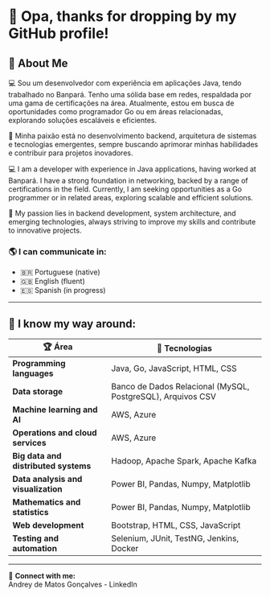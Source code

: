# 👋 Opa, thanks for dropping by my GitHub profile!

## 💼 About Me  

💻 Sou um desenvolvedor com experiência em aplicações Java, tendo trabalhado no Banpará. Tenho uma sólida base em redes, respaldada por uma gama de certificações na área. Atualmente, estou em busca de oportunidades como programador Go ou em áreas relacionadas, explorando soluções escaláveis e eficientes.  

🚀 Minha paixão está no desenvolvimento backend, arquitetura de sistemas e tecnologias emergentes, sempre buscando aprimorar minhas habilidades e contribuir para projetos inovadores.  

💻 I am a developer with experience in Java applications, having worked at Banpará. I have a strong foundation in networking, backed by a range of certifications in the field. Currently, I am seeking opportunities as a Go programmer or in related areas, exploring scalable and efficient solutions.

🚀 My passion lies in backend development, system architecture, and emerging technologies, always striving to improve my skills and contribute to innovative projects.

### 🌎 I can communicate in:
- 🇧🇷 Portuguese (native)
- 🇬🇧 English (fluent)
- 🇪🇸 Spanish (in progress)

---

## 🚀 I know my way around:

| 🏆 Área | 🔧 Tecnologias |
|---------|---------------|
| **Programming languages** | Java, Go, JavaScript, HTML, CSS |
| **Data storage** | Banco de Dados Relacional (MySQL, PostgreSQL), Arquivos CSV |
| **Machine learning and AI** | AWS, Azure |
| **Operations and cloud services** | AWS, Azure |
| **Big data and distributed systems** | Hadoop, Apache Spark, Apache Kafka |
| **Data analysis and visualization** | Power BI, Pandas, Numpy, Matplotlib |
| **Mathematics and statistics** | Power BI, Pandas, Numpy, Matplotlib |
| **Web development** | Bootstrap, HTML, CSS, JavaScript |
| **Testing and automation** | Selenium, JUnit, TestNG, Jenkins, Docker |


---

🔗 **Connect with me:**  
Andrey de Matos Gonçalves - LinkedIn
